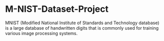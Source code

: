 # M-NIST-Dataset-Project
MNIST (Modified National Institute of Standards and Technology database) is a large database of handwritten digits that is commonly used for training various image processing systems.
